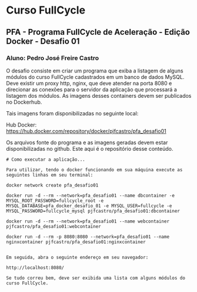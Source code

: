 #  Curso FullCycle
##  PFA - Programa FullCycle de Aceleração - Edição Docker - Desafio 01
### Aluno: Pedro José Freire Castro

O desafio consiste em criar um programa que exiba a listagem de alguns módulos do curso FullCycle cadastrados em um banco de dados MySQL. Deve existir um proxy http, nginx, que deve atender na porta 8080 e direcionar as conexões para o servidor da aplicação que processará a listagem dos módulos. As imagens desses containers devem ser publicados no Dockerhub.

Tais imagens foram disponibilizadas no seguinte local:

Hub Docker: https://hub.docker.com/repository/docker/pjfcastro/pfa_desafio01

Os arquivos fonte do programa e as imagens geradas devem estar disponibilizadas no github. Este aqui é o repositório desse conteúdo.



```
# Como executar a aplicação...

Para utilizar, tendo o docker funcionando em sua máquina execute as seguintes linhas em seu terminal:

docker network create pfa_desafio01

docker run -d --rm --network=pfa_desafio01 --name dbcontainer -e MYSQL_ROOT_PASSWORD=fullcycle_root -e MYSQL_DATABASE=pfa_docker_desafio_01 -e MYSQL_USER=fullcycle -e MYSQL_PASSWORD=fullcycle_mysql pjfcastro/pfa_desafio01:dbcontainer

docker run -d --rm --network=pfa_desafio01 --name webcontainer pjfcastro/pfa_desafio01:webcontainer

docker run -d --rm -p 8080:8080 --network=pfa_desafio01 --name nginxcontainer pjfcastro/pfa_desafio01:nginxcontainer


Em seguida, abra o seguinte endereço em seu navegador:

http://localhost:8080/

Se tudo correu bem, deve ser exibida uma lista com alguns módulos do curso FullCycle.

```